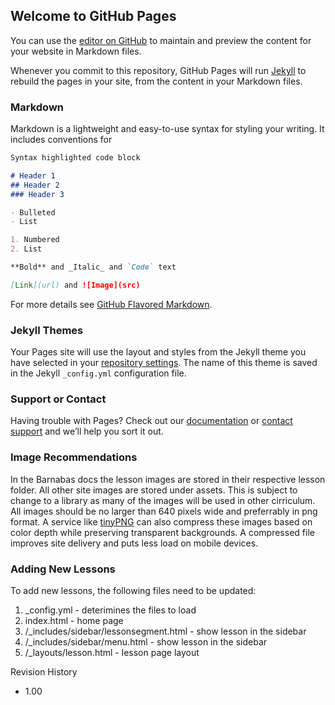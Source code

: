 ## Welcome to GitHub Pages

You can use the [editor on GitHub](https://github.com/poproar/Barnabas-Instructors-Guide/edit/master/README.md) to maintain and preview the content for your website in Markdown files.

Whenever you commit to this repository, GitHub Pages will run [Jekyll](https://jekyllrb.com/) to rebuild the pages in your site, from the content in your Markdown files.

### Markdown

Markdown is a lightweight and easy-to-use syntax for styling your writing. It includes conventions for

```markdown
Syntax highlighted code block

# Header 1
## Header 2
### Header 3

- Bulleted
- List

1. Numbered
2. List

**Bold** and _Italic_ and `Code` text

[Link](url) and ![Image](src)
```

For more details see [GitHub Flavored Markdown](https://guides.github.com/features/mastering-markdown/).

### Jekyll Themes

Your Pages site will use the layout and styles from the Jekyll theme you have selected in your [repository settings](https://github.com/poproar/Barnabas-Instructors-Guide/settings). The name of this theme is saved in the Jekyll `_config.yml` configuration file.

### Support or Contact

Having trouble with Pages? Check out our [documentation](https://help.github.com/categories/github-pages-basics/) or [contact support](https://github.com/contact) and we’ll help you sort it out.

### Image Recommendations

In the Barnabas docs the lesson images are stored in their respective lesson folder. All other site images are stored under assets. This is subject to change to a library as many of the images will be used in other cirriculum. All images should be no larger than 640 pixels wide and preferrably in png format. A service like [tinyPNG](https://tinypng.com) can also compress these images based on color depth while preserving transparent backgrounds. A compressed file improves site delivery and puts less load on mobile devices. 

### Adding New Lessons

To add new lessons, the following files need to be updated:
1. _config.yml - deterimines the files to load
2. index.html - home page
3. /_includes/sidebar/lessonsegment.html - show lesson in the sidebar
4. /_includes/sidebar/menu.html - show lesson in the sidebar
5. /_layouts/lesson.html - lesson page layout

Revision History
- 1.00
